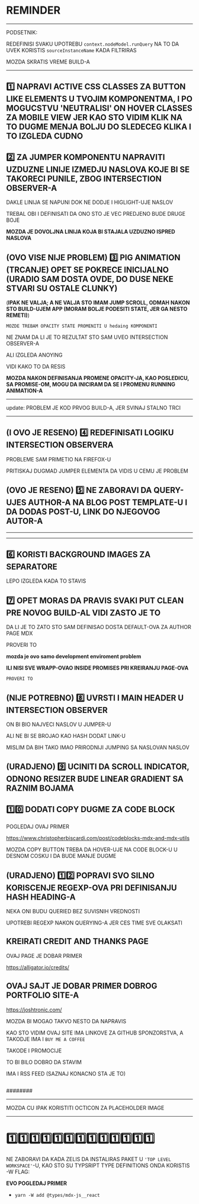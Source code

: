 # REMINDER

***

PODSETNIK:

REDEFINISI SVAKU UPOTREBU `context.nodeModel.runQuery` NA TO DA UVEK KORISTIS `sourceInstanceName` KADA FILTRIRAS

MOZDA SKRATIS VREME BUILD-A

***

## :one: NAPRAVI ACTIVE CSS CLASSES ZA BUTTON LIKE ELEMENTS U TVOJIM KOMPONENTMA, I PO MOGUCSTVU 'NEUTRALISI' ON HOVER CLASSES ZA MOBILE VIEW JER KAO STO VIDIM KLIK NA TO DUGME MENJA BOLJU DO SLEDECEG KLIKA I TO IZGLEDA CUDNO

## :two: ZA JUMPER KOMPONENTU NAPRAVITI UZDUZNE LINIJE IZMEDJU NASLOVA KOJE BI SE TAKORECI PUNILE, ZBOG INTERSECTION OBSERVER-A

DAKLE LINIJA SE NAPUNI DOK NE DODJE I HIGLIGHT-UJE NASLOV

TREBAL OBI I DEFINISATI DA ONO STO JE VEC PREDJENO BUDE DRUGE BOJE

**MOZDA JE DOVOLJNA LINIJA KOJA BI STAJALA UZDUZNO ISPRED NASLOVA**

## (OVO VISE NIJE PROBLEM) :three: PIG ANIMATION (TRCANJE) OPET SE POKRECE INICIJALNO (URADIO SAM DOSTA OVDE, DO DUSE NEKE STVARI SU OSTALE CLUNKY)

(**IPAK NE VALJA; A NE VALJA STO IMAM JUMP SCROLL, ODMAH NAKON STO BUILD-UJEM APP (MORAM BOLJE PODESITI STATE, JER GA NESTO REMETI)**)

`MOZDE TREBAM OPACITY STATE PROMENITI U hedaing KOMPONENTI`

NE ZNAM DA LI JE TO REZULTAT STO SAM UVEO INTERSECTION OBSERVER-A

ALI IZGLEDA ANOYING

VIDI KAKO TO DA RESIS

**MOZDA NAKON DEFINISANJA PROMENE OPACITY-JA, KAO POSLEDICU, SA PROMISE-OM, MOGU DA INICIRAM DA SE I PROMENU RUNNING ANIMATION-A**

***

update: PROBLEM JE KOD PRVOG BUILD-A, JER SVINAJ STALNO TRCI

***

## (I OVO JE RESENO) :four: REDEFINISATI LOGIKU INTERSECTION OBSERVERA

PROBLEME SAM PRIMETIO NA FIREFOX-U

PRITISKAJ DUGMAD JUMPER ELEMENTA DA VIDIS U CEMU JE PROBLEM

## (OVO JE RESENO) :five: NE ZABORAVI DA QUERY-UJES AUTHOR-A NA BLOG POST TEMPLATE-U I DA DODAS POST-U, LINK DO NJEGOVOG AUTOR-A

***

***

## :six: KORISTI BACKGROUND IMAGES ZA SEPARATORE

LEPO IZGLEDA KADA TO STAVIS

## :seven: OPET MORAS DA PRAVIS SVAKI PUT CLEAN PRE NOVOG BUILD-AL VIDI ZASTO JE TO

DA LI JE TO ZATO STO SAM DEFINISAO DOSTA DEFAULT-OVA ZA AUTHOR PAGE MDX

PROVERI TO

**mozda je ovo samo development enviroment problem**

**ILI NISI SVE WRAPP-OVAO INSIDE PROMISES PRI KREIRANJU PAGE-OVA**

`PROVERI TO`

## (NIJE POTREBNO) :eight: UVRSTI I MAIN HEADER U INTERSECTION OBSERVER

ON BI BIO NAJVECI NASLOV U JUMPER-U

ALI NE BI SE BROJAO KAO HASH DODAT LINK-U

MISLIM DA BIH TAKO IMAO PRIRODNIJI JUMPING SA NASLOVAN NASLOV

## (URADJENO) :nine: UCINITI DA SCROLL INDICATOR, ODNONO RESIZER BUDE LINEAR GRADIENT SA RAZNIM BOJAMA

## :one::zero: DODATI COPY DUGME ZA CODE BLOCK

POGLEDAJ OVAJ PRIMER

<https://www.christopherbiscardi.com/post/codeblocks-mdx-and-mdx-utils>

MOZDA COPY BUTTON TREBA DA HOVER-UJE NA CODE BLOCK-U U DESNOM COSKU I DA BUDE MANJE DUGME

## (URADJENO) :one::two: POPRAVI SVO SILNO KORISCENJE REGEXP-OVA PRI DEFINISANJU HASH HEADING-A

NEKA ONI BUDU QUERIED BEZ SUVISNIH VREDNOSTI

UPOTREBI REGEXP NAKON QUERYING-A JER CES TIME SVE OLAKSATI

## KREIRATI CREDIT AND THANKS PAGE

OVAJ PAGE JE DOBAR PRIMER

<https://alligator.io/credits/>

## OVAJ SAJT JE DOBAR PRIMER DOBROG PORTFOLIO SITE-A

<https://joshtronic.com/>

MOZDA BI MOGAO TAKVO NESTO DA NAPRAVIS

KAO STO VIDIM OVAJ SITE IMA LINKOVE ZA GITHUB SPONZORSTVA, A TAKODJE IMA I `BUY ME A COFFEE`

TAKODE I PROMOCIJE

TO BI BILO DOBRO DA STAVIM

IMA I RSS FEED (SAZNAJ KONACNO STA JE TO)

## 

########

***

MOZDA CU IPAK KORISTITI OCTICON ZA PLACEHOLDER IMAGE

***

# :one::one::one::one::one::one::one::one::one::one::one::one::one:

NE ZABORAVI DA KADA ZELIS DA INSTALIRAS PAKET U `'TOP LEVEL WORKSPACE'`-U, KAO STO SU TYPSRIPT TYPE DEFINITIONS ONDA KORISTIS -W FLAG:

**EVO POGLEDAJ PRIMER**

- `yarn -W add @types/mdx-js__react`

